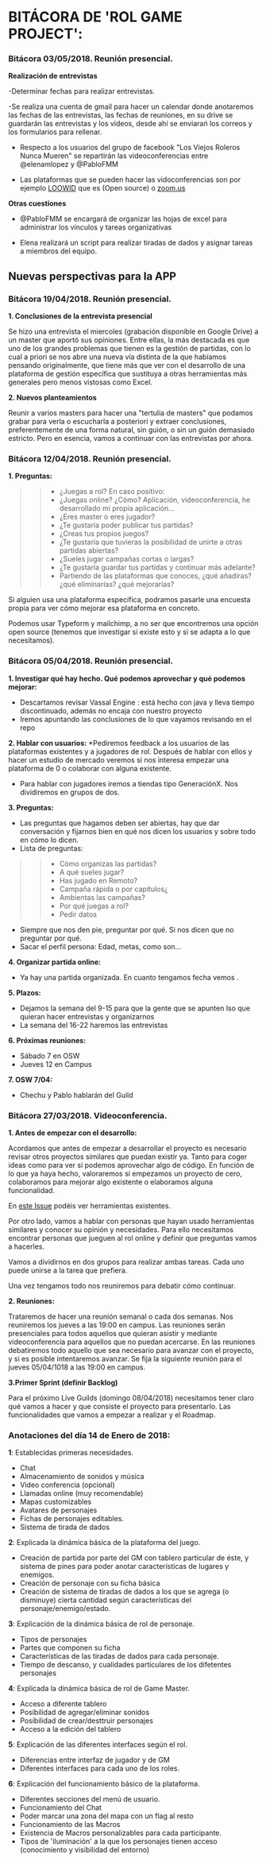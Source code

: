 # BITÁCORA DE 'ROL GAME PROJECT':

### Bitácora 03/05/2018. Reunión presencial.

**Realización de entrevistas**

-Determinar fechas para realizar entrevistas. 

-Se realiza una cuenta de gmail para hacer un calendar donde anotaremos las fechas de las entrevistas, las fechas de reuniones, en su drive se guardarán las entrevistas y los videos, desde ahí se enviarań los correos y los formularios para rellenar.

- Respecto a los usuarios del grupo de facebook "Los Viejos Roleros Nunca Mueren" se repartirán las videoconferencias entre @elenamlopez y @PabloFMM

- Las plataformas que se pueden hacer las vidoconferencias son por ejemplo [LOOWID](https://www.loowid.com/#!/) que es (Open source) o [zoom.us](https://zoom.us/)

**Otras cuestiones**

- @PabloFMM se encargará de organizar las hojas de excel para administrar los vínculos y tareas organizativas

- Elena realizará un script para realizar tiradas de dados y asignar tareas a miembros del equipo.



**Nuevas perspectivas para la APP**
- 

### Bitácora 19/04/2018. Reunión presencial.

**1. Conclusiones de la entrevista presencial**

Se hizo una entrevista el miercoles (grabación disponible en Google Drive) a un master que aportó sus opiniones. Entre ellas, la más destacada es que uno de los grandes problemas que tienen es la gestión de partidas, con lo cual a priori se nos abre una nueva vía distinta de la que habíamos pensando originalmente, que tiene más que ver con el desarrollo de una plataforma de gestión específica que sustituya a otras herramientas más generales pero menos vistosas como Excel.


**2. Nuevos planteamientos**

Reunir a varios masters para hacer una "tertulia de masters" que podamos grabar para verla o escucharla a posteriori y extraer conclusiones, preferentemente de una forma natural, sin guión, o sin un guión demasiado estricto. Pero en esencia, vamos a continuar con las entrevistas por ahora.


### Bitácora 12/04/2018. Reunión presencial.

**1. Preguntas:**
>>* ¿Juegas a rol? En caso positivo:
>>* ¿Juegas online? ¿Cómo? Aplicación, videoconferencia, he desarrollado mi propia aplicación...
>>* ¿Eres master o eres jugador?
>>* ¿Te gustaría poder publicar tus partidas?
>>* ¿Creas tus propios juegos?
>>* ¿Te gustaría que tuvieras la posibilidad de unirte a otras partidas abiertas?
>>* ¿Sueles jugar campañas cortas o largas?
>>* ¿Te gustaría guardar tus partidas y continuar más adelante?
>>* Partiendo de las plataformas que conoces, ¿qué añadiras? ¿qué eliminarías? ¿qué mejorarías?

Si alguien usa una plataforma específica, podramos pasarle una encuesta propia para ver cómo mejorar esa plataforma en concreto.

Podemos usar Typeform y mailchimp, a no ser que encontremos una opción open source (tenemos que investigar si existe esto y si se adapta a lo que necesitamos).


### Bitácora 05/04/2018. Reunión presencial.

**1.	Investigar qué hay hecho. Qué podemos aprovechar y qué podemos mejorar:**
*	Descartamos revisar Vassal Engine : está hecho con java y lleva tiempo discontinuado, además no encaja con nuestro proyecto
*	Iremos apuntando las conclusiones de lo que vayamos revisando en el repo

**2.	Hablar con usuarios:**
*Pediremos feedback a los usuarios de las plataformas existentes y a jugadores de rol. Después de hablar con ellos y hacer un estudio de mercado veremos si nos interesa empezar una plataforma de 0 o colaborar con alguna existente.
*	Para hablar con jugadores iremos a tiendas tipo GeneraciónX. Nos dividiremos en grupos de dos.

**3.	Preguntas:**
*	Las preguntas que hagamos deben ser abiertas, hay que dar conversación y fijarnos bien en qué nos dicen los usuarios y sobre todo en cómo lo dicen.
*	Lista de preguntas:
>>*	Cómo organizas las partidas?
>>*	A qué sueles jugar?
>>*	Has jugado en Remoto?
>>*	Campaña rápida o por capítulos¿
>>*	Ambientas las campañas?
>>*	Por qué juegas a rol?
>>*	Pedir datos
*	Siempre que nos den pie, preguntar por qué. Si nos dicen que no preguntar por qué.
*	Sacar el perfil persona: Edad, metas, como son…

**4.	Organizar partida online:**
*	Ya hay una partida organizada. En cuanto tengamos fecha vemos .

**5.	Plazos:**
*	Dejamos la semana del 9-15 para que la gente que se apunten lso que quieran hacer entrevistas y organizarnos
*	La semana del  16-22 haremos las entrevistas

**6.	Próximas reuniones:**
*	Sábado 7 en OSW
*	Jueves 12 en Campus

**7.	OSW 7/04:**
*	Chechu y Pablo hablarán del Guild 


### Bitácora 27/03/2018. Videoconferencia.

**1. Antes de empezar con el desarrollo:**

Acordamos que antes de empezar a desarrollar el proyecto es necesario revisar otros proyectos similares que puedan existir ya. Tanto para coger ideas como para ver si podemos aprovechar algo de código. En función de lo que ya haya hecho, valoraremos si empezamos un proyecto de cero, colaboramos para mejorar algo existente o elaboramos alguna funcionalidad.

En [este Issue](https://github.com/OSWeekends/rolgame/issues/12) podéis ver herramientas existentes.

Por otro lado, vamos a hablar con personas que hayan usado herramientas similares y conocer su opinión y necesidades. Para ello necesitamos encontrar personas que jueguen al rol online y definir que preguntas vamos a hacerles.

Vamos a dividirnos en dos grupos para realizar ambas tareas. Cada uno puede unirse a la tarea que prefiera.

Una vez tengamos todo nos reuniremos para debatir cómo continuar.

**2. Reuniones:**

Trataremos de hacer una reunión semanal o cada dos semanas. Nos reuniremos los jueves a las 19:00 en campus. 
Las reuniones serán presenciales para todos aquellos que quieran asistir y mediante videoconferencia para aquellos que no puedan acercarse.
En las reuniones debatiremos todo aquello que sea necesario para avanzar con el proyecto, y si es posible intentaremos avanzar.
Se fija la siguiente reunión para el jueves 05/04/1018 a las 19:00 en campus.

**3.Primer Sprint (definir Backlog)**

Para el próximo Live Guilds (domingo 08/04/2018) necesitamos tener claro qué vamos a hacer y que consiste el proyecto para presentarlo. Las funcionalidades que vamos a empezar a realizar y el Roadmap.


### Anotaciones del día 14 de Enero de 2018:

**1**: Establecidas primeras necesidades.

  * Chat
  * Almacenamiento de sonidos y música
  * Video conferencia (opcional)
  * Llamadas online (muy recomendable)
  * Mapas customizables
  * Avatares de personajes
  * Fichas de personajes editables.
  * Sistema de tirada de dados
  


**2**: Explicada la dinámica básica de la plataforma del juego.

  * Creación de partida por parte del GM con tablero particular de éste, y sistema de pines para poder anotar características de lugares y enemigos.
  * Creación de personaje con su ficha básica
  * Creación de sistema de tiradas de dados a los que se agrega (o disminuye) cierta cantidad según características del personaje/enemigo/estado.


**3**: Explicación de la dinámica básica de rol de personaje.
  * Tipos de personajes
  * Partes que componen su ficha
  * Características de las tiradas de dados para cada personaje.
  * Tiempo de descanso, y cualidades particulares de los difetentes personajes

**4**: Explicada la dinámica básica de rol de Game Master.
  * Acceso a diferente tablero
  * Posibilidad de agregar/eliminar sonidos
  * Posibilidad de crear/desttruir personajes
  * Acceso a la edición del tablero

**5**: Explicación de las diferentes interfaces según el rol.

  * Diferencias entre interfaz de jugador y de GM
  * Diferentes interfaces para cada uno de los roles.

**6**: Explicación del funcionamiento básico de la plataforma.
  * Diferentes secciones del menú de usuario.
  * Funcionamiento del Chat
  * Poder marcar una zona del mapa con un flag al resto
  * Funcionamiento de las Macros
  * Existencia de Macros personalizables para cada participante.
  * Tipos de 'iluminación' a la que los personajes tienen acceso (conocimiento y visibilidad del entorno)
